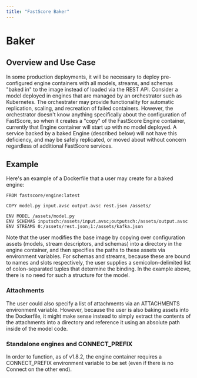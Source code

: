 ```yaml
---
title: "FastScore Baker"
---
```


# Baker

## Overview and Use Case

In some production deployments, it will be necessary to deploy pre-configured engine containers with all models, streams, and schemas "baked in" to the image instead of loaded via the REST API. Consider a model deployed in engines that are managed by an orchestrator such as Kubernetes. The orchestrater may provide functionality for automatic replication, scaling, and recreation of failed containers. However, the orchestrator doesn't know anything specifically about the configuration of FastScore, so when it creates a "copy" of the FastScore Engine container, currently that Engine container will start up with no model deployed. A service backed by a baked Engine (described below) will not have this deficiency, and may be safely replicated, or moved about without concern regardless of additional FastScore services. 

## Example

Here's an example of a Dockerfile that a user may create for a baked engine:

```
FROM fastscore/engine:latest
 
COPY model.py input.avsc output.avsc rest.json /assets/
 
ENV MODEL /assets/model.py
ENV SCHEMAS inputsch:/assets/input.avsc;outputsch:/assets/output.avsc
ENV STREAMS 0:/assets/rest.json;1:/assets/kafka.json
```

Note that the user modifies the base image by copying over configuration assets (models, stream descriptors, and schemas) into a directory in the engine container, and then specifies the paths to these assets via environment variables. For schemas and streams, because these are bound to names and slots respectively, the user supplies a semicolon-delimited list of colon-separated tuples that determine the binding. In the example above, there is no need for such a structure for the model.

### Attachments
The user could also specify a list of attachments via an ATTACHMENTS environment variable. However, because the user is also baking assets into the Dockerfile, it might make sense instead to simply extract the contents of the attachments into a directory and reference it using an absolute path inside of the model code.

### Standalone engines and CONNECT_PREFIX
In order to function, as of v1.8.2, the engine container requires a CONNECT_PREFIX environment variable to be set (even if there is no Connect on the other end).


